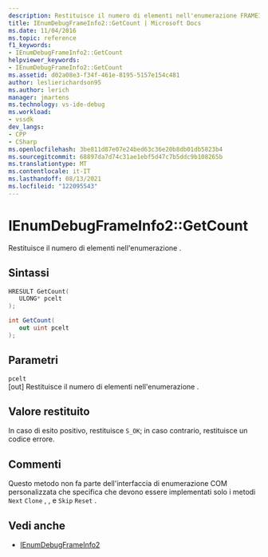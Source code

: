 ```yaml
---
description: Restituisce il numero di elementi nell'enumerazione FRAMEINFO.
title: IEnumDebugFrameInfo2::GetCount | Microsoft Docs
ms.date: 11/04/2016
ms.topic: reference
f1_keywords:
- IEnumDebugFrameInfo2::GetCount
helpviewer_keywords:
- IEnumDebugFrameInfo2::GetCount
ms.assetid: d02a08e3-f34f-461e-8195-5157e154c481
author: leslierichardson95
ms.author: lerich
manager: jmartens
ms.technology: vs-ide-debug
ms.workload:
- vssdk
dev_langs:
- CPP
- CSharp
ms.openlocfilehash: 3be811d87e07e24bed63c36e20b8db01db5823b4
ms.sourcegitcommit: 68897da7d74c31ae1ebf5d47c7b5ddc9b108265b
ms.translationtype: MT
ms.contentlocale: it-IT
ms.lasthandoff: 08/13/2021
ms.locfileid: "122095543"
---
```

# <a name="ienumdebugframeinfo2getcount"></a>IEnumDebugFrameInfo2::GetCount
Restituisce il numero di elementi nell'enumerazione .

## <a name="syntax"></a>Sintassi

```cpp
HRESULT GetCount(
   ULONG* pcelt
);
```

```csharp
int GetCount(
   out uint pcelt
);
```

## <a name="parameters"></a>Parametri
`pcelt`\
[out] Restituisce il numero di elementi nell'enumerazione .

## <a name="return-value"></a>Valore restituito
 In caso di esito positivo, restituisce `S_OK`; in caso contrario, restituisce un codice errore.

## <a name="remarks"></a>Commenti
 Questo metodo non fa parte dell'interfaccia di enumerazione COM personalizzata che specifica che devono essere implementati solo i metodi `Next` `Clone` , , e `Skip` `Reset` .

## <a name="see-also"></a>Vedi anche
- [IEnumDebugFrameInfo2](../../../extensibility/debugger/reference/ienumdebugframeinfo2.md)
